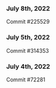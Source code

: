 ### July 8th, 2022

Commit #225529

### July 5th, 2022

Commit #314353


### July 4th, 2022

Commit #72281
